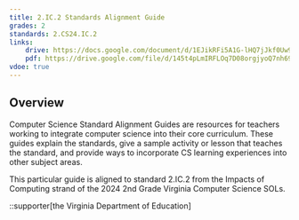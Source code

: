 ```yaml
---
title: 2.IC.2 Standards Alignment Guide
grades: 2
standards: 2.CS24.IC.2
links:
    drive: https://docs.google.com/document/d/1EJikRFi5A1G-lHQ7jJkf0Uw9XKiSfM5vOU7pKyjrFyQ/edit?usp=drive_link
    pdf: https://drive.google.com/file/d/145t4pLmIRFLOq7D08orgjyoQ7nh69Vg9/view?usp=drive_link
vdoe: true
---
```


## Overview

Computer Science Standard Alignment Guides are resources for teachers working to integrate computer science into their core curriculum. These guides explain the standards, give a sample activity or lesson that teaches the standard, and provide ways to incorporate CS learning experiences into other subject areas. 

This particular guide is aligned to standard 2.IC.2 from the Impacts of Computing strand of the 2024 2nd Grade Virginia Computer Science SOLs.

::supporter[the Virginia Department of Education]